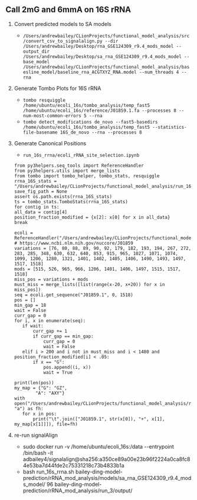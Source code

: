## Call 2mG and 6mmA on 16S rRNA

1. Convert predicted models to SA models
   * `/Users/andrewbailey/CLionProjects/functional_model_analysis/src/convert_csv_to_signalalign.py --dir /Users/andrewbailey/Desktop/rna_GSE124309_r9.4_mods_model --output_dir /Users/andrewbailey/Desktop/sa_rna_GSE124309_r9.4_mods_model --base_model /Users/andrewbailey/CLionProjects/functional_model_analysis/basesline_model/baseline_rna_ACGTXYZ_RNA.model --num_threads 4 --rna`
   
2. Generate Tombo Plots for 16S rRNA
   * `tombo resquiggle /home/ubuntu/ecoli_16s/tombo_analysis/temp_fast5 /home/ubuntu/ecoli_16s/reference/J01859.1.fa --processes 8 --num-most-common-errors 5 --rna`
   * `tombo detect_modifications de_novo --fast5-basedirs /home/ubuntu/ecoli_16s/tombo_analysis/temp_fast5 --statistics-file-basename 16S_de_novo --rna --processes 8`


3. Generate Canonical Positions
   * `run_16s_rrna/ecoli_rRNA_site_selection.ipynb`
    
   ```
   from py3helpers.seq_tools import ReferenceHandler
   from py3helpers.utils import merge_lists
   from tombo import tombo_helper, tombo_stats, resquiggle
   rrna_16S_stats = "/Users/andrewbailey/CLionProjects/functional_model_analysis/run_16s_rrna/16S_de_novo.tombo.stats"
   save_fig_path = None
   assert os.path.exists(rrna_16S_stats)
   ts = tombo_stats.TomboStats(rrna_16S_stats)
   for contig in ts:
   all_data = contig[4]
   position_fraction_modified = {x[2]: x[0] for x in all_data}
   break

   ecoli = ReferenceHandler("/Users/andrewbailey/CLionProjects/functional_model_analysis/run_16s_rrna/baseline_model/temp/J01859.1.fa")
   # https://www.ncbi.nlm.nih.gov/nuccore/J01859
   variations = [76, 80, 88, 89, 90, 92, 179, 182, 193, 194, 267, 272, 283, 285, 348, 630, 632, 640, 853, 915, 965, 1027, 1071, 1074, 1099, 1206, 1280, 1321, 1401, 1402, 1405, 1406, 1490, 1493, 1497, 1517, 1518]                
   mods = [515, 526, 965, 966, 1206, 1401, 1406, 1497, 1515, 1517, 1518]
   miss_pos = variations + mods
   must_miss = merge_lists([list(range(x-20, x+20)) for x in miss_pos])
   seq = ecoli.get_sequence("J01859.1", 0, 1518)
   pos = []
   min_gap = 18
   wait = False
   curr_gap = 0
   for i, x in enumerate(seq):
      if wait:
          curr_gap += 1
          if curr_gap == min_gap:
              curr_gap = 0
              wait = False
      elif i > 200 and i not in must_miss and i < 1480 and position_fraction_modified[i] < .05:
          if x == "G":
              pos.append((i, x))
              wait = True
   
   print(len(pos))
   my_map = {"G": "GZ",
           "A": "AXY"}
   with open("/Users/andrewbailey/CLionProjects/functional_model_analysis/run_16s_rrna/baseline_model/temp/16S_final.positions", "a") as fh:
      for x in pos:
          print("\t".join(["J01859.1", str(x[0]), "+", x[1], my_map[x[1]]]), file=fh)

   ```
   
4. re-run signalAlign
   * sudo docker run -v /home/ubuntu/ecoli_16s:/data --entrypoint /bin/bash -it adbailey4/signalalign@sha256:a350ce89a00e23b96f2224a0ca8fc84e53ba7d44fde2c75331218c73b4833b1a
   * bash run_16s_rrna.sh bailey-ding-model-prediction/rRNA_mod_analysis/models/sa_rna_GSE124309_r9.4_mods_model/ 96 bailey-ding-model-prediction/rRNA_mod_analysis/run_3/output/
